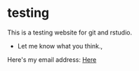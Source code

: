 # testing


This is a testing website for git and rstudio.

* Let me know what you think.,

Here's my email address: [Here]()
